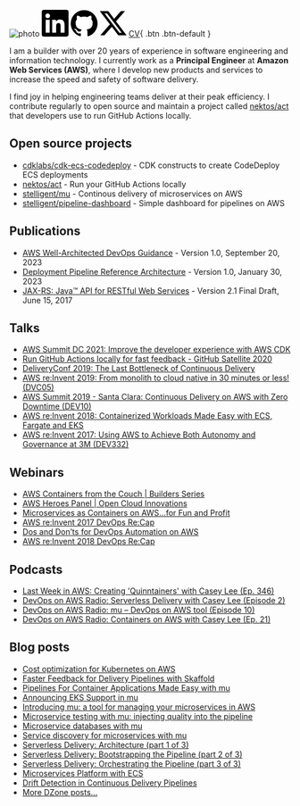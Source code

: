 ![photo](https://www.gravatar.com/avatar/2e6997d8442834a313edc63b08b60a18003ab3634b98d10d9625158a41c33dad?s=400)
[![linkedin](img/linkedin.svg)](https://linkedin.com/in/cplee)
[![github](img/github.svg)](https://github.com/cplee)
[![twitter](img/x.svg)](https://twitter.com/nektos)
[CV](resume/resume.html){ .btn .btn-default }

I am a builder with over 20 years of experience in software engineering and information technology. I currently work as a **Principal Engineer** at **Amazon Web Services (AWS)**, where I develop new products and services to increase the speed and safety of software delivery.

I find joy in helping engineering teams deliver at their peak efficiency. I contribute regularly to open source and maintain a project called [nektos/act](https://github.com/nektos/act) that developers use to run GitHub Actions locally.

## Open source projects

- [cdklabs/cdk-ecs-codedeploy](https://github.com/cdklabs/cdk-ecs-codedeploy) - CDK constructs to create CodeDeploy ECS deployments
- [nektos/act](https://github.com/nektos/act) - Run your GitHub Actions locally
- [stelligent/mu](https://github.com/stelligent/mu) - Continous delivery of microservices on AWS
- [stelligent/pipeline-dashboard](https://github.com/stelligent/pipeline-dashboard) - Simple dashboard for pipelines on AWS

## Publications

- [AWS Well-Architected DevOps Guidance](https://docs.aws.amazon.com/wellarchitected/latest/devops-guidance/devops-guidance.html) - Version 1.0, September 20, 2023
- [Deployment Pipeline Reference Architecture](https://pipelines.devops.aws.dev) - Version 1.0, January 30, 2023
- [JAX-RS: Java™ API for RESTful Web Services](https://download.oracle.com/otn-pub/jcp/jaxrs-2_1-pfd-spec/jaxrs-2_1-pfd-spec.pdf) - Version 2.1 Final Draft, June 15, 2017
  
## Talks

- [AWS Summit DC 2021: Improve the developer experience with AWS CDK](https://www.youtube.com/watch?v=R3AEIIw98j4)
- [Run GitHub Actions locally for fast feedback - GitHub Satellite 2020](https://www.youtube.com/watch?v=jzdHKwGVjvk)
- [DeliveryConf 2019: The Last Bottleneck of Continuous Delivery](https://www.deliveryconf.com/talks/the-last-bottleneck-of-continuos-delivery/)
- [AWS re:Invent 2019: From monolith to cloud native in 30 minutes or less! (DVC05)](https://www.slideshare.net/secret/MH2h4o6AOxNKWj)
- [AWS Summit 2019 - Santa Clara: Continuous Delivery on AWS with Zero Downtime (DEV10)](https://www.slideshare.net/secret/uN7yJl6uZBmKC)
- [AWS re:Invent 2018: Containerized Workloads Made Easy with ECS, Fargate and EKS](https://www.slideshare.net/secret/dN756vpbuPQV7U)
- [AWS re:Invent 2017: Using AWS to Achieve Both Autonomy and Governance at 3M (DEV332)](https://youtu.be/tSZZC1cf4h8?t=960)

## Webinars

- [AWS Containers from the Couch | Builders Series](https://youtu.be/Q2YgBr5XwTE)
- [AWS Heroes Panel | Open Cloud Innovations](https://www.youtube.com/watch?v=4wpAYzdMNCw)
- [Microservices as Containers on AWS...for Fun and Profit](https://www.brighttalk.com/webcast/8901/258551)
- [AWS re:Invent 2017 DevOps Re:Cap](https://www.brighttalk.com/webcast/8901/292815)
- [Dos and Don’ts for DevOps Automation on AWS](https://www.brighttalk.com/webcast/8901/324107)
- [AWS re:Invent 2018 DevOps Re:Cap](https://bit.ly/devopsrecap)

## Podcasts

- [Last Week in AWS: Creating 'Quinntainers' with Casey Lee (Ep. 346)](https://www.lastweekinaws.com/podcast/screaming-in-the-cloud/creating-quinntainers-with-casey-lee/)
- [DevOps on AWS Radio: Serverless Delivery with Casey Lee (Episode 2)](https://stelligent.com/2016/06/30/devops-in-aws-radio-serverless-delivery-with-casey-lee-episode-2/)
- [DevOps on AWS Radio: mu – DevOps on AWS tool (Episode 10)](https://stelligent.com/2017/07/20/devops-on-aws-radio-mu-devops-on-aws-tool-episode-10/)
- [DevOps on AWS Radio: Containers on AWS with Casey Lee (Ep. 21)](https://stelligent.com/2018/12/18/devops-on-aws-radio-containers-on-aws-with-casey-lee-ep-21/)

## Blog posts

- [Cost optimization for Kubernetes on AWS](https://aws.amazon.com/blogs/containers/cost-optimization-for-kubernetes-on-aws/)
- [Faster Feedback for Delivery Pipelines with Skaffold](https://www.liatrio.com/blog/delivery-pipelines-with-skaffold)
- [Pipelines For Container Applications Made Easy with mu](https://aws.amazon.com/blogs/opensource/mu-pipelines-container-applications/)
- [Announcing EKS Support in mu](https://aws.amazon.com/blogs/opensource/eks-support-mu/)
- [Introducing mu: a tool for managing your microservices in AWS](https://stelligent.com/2017/04/11/mu-introduction-ecs-for-microservices/)
- [Microservice testing with mu: injecting quality into the pipeline](https://stelligent.com/2017/04/27/mu-testing-continuous-delivery/)
- [Microservice databases with mu](https://stelligent.com/2017/05/09/microservice-databases-with-mu/)
- [Service discovery for microservices with mu](https://stelligent.com/2017/05/18/mu-service-discovery-for-microservices/)
- [Serverless Delivery: Architecture (part 1 of 3)](https://stelligent.com/2016/03/17/serverless-delivery-architecture-part-1/)
- [Serverless Delivery: Bootstrapping the Pipeline (part 2 of 3)](https://stelligent.com/2016/03/23/serverless-delivery-bootstrapping-the-pipeline-part-2/)
- [Serverless Delivery: Orchestrating the Pipeline (part 3 of 3)](https://stelligent.com/2016/03/29/serverless-delivery-orchestrating-the-pipeline-part-3/)
- [Microservices Platform with ECS](https://dzone.com/articles/microservices-platform-with-ecs)
- [Drift Detection in Continuous Delivery Pipelines](https://stelligent.com/2018/11/13/drift-detection-in-continuous-delivery-pipelines/)
- [More DZone posts...](https://dzone.com/users/2901897/caseylee.html)
